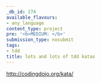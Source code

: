 ```yaml
---
_db_id: 274
available_flavours:
- any_language
content_type: project
pre: '<b>MEDIUM: </b>'
submission_type: nosubmit
tags:
- tdd
title: lots and lots of tdd katas
---
```


http://codingdojo.org/kata/
